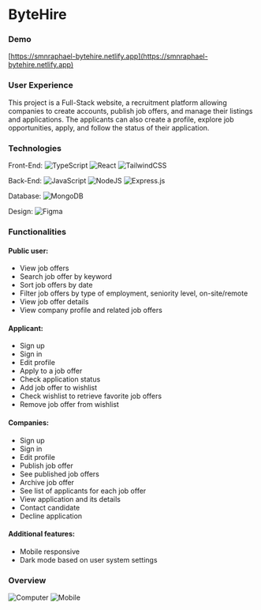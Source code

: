 # ByteHire

### Demo

[https://smnraphael-bytehire.netlify.app](https://smnraphael-bytehire.netlify.app)

### User Experience

This project is a Full-Stack website, a recruitment platform allowing companies to create accounts, publish job offers, and manage their listings and applications. The applicants can also create a profile, explore job opportunities, apply, and follow the status of their application.

### Technologies

Front-End: ![TypeScript](https://img.shields.io/badge/typescript-%23007ACC.svg?style=flat&logo=typescript&logoColor=white) ![React](https://img.shields.io/badge/react-%2320232a.svg?style=flat&logo=react&logoColor=%2361DAFB) ![TailwindCSS](https://img.shields.io/badge/tailwindcss-%2338B2AC.svg?style=flat&logo=tailwind-css&logoColor=white)

Back-End: ![JavaScript](https://img.shields.io/badge/javascript-%23323330.svg?style=flat&logo=javascript&logoColor=%23F7DF1E) ![NodeJS](https://img.shields.io/badge/node.js-6DA55F?style=flat&logo=node.js&logoColor=white) ![Express.js](https://img.shields.io/badge/express.js-%23404d59.svg?style=flat&logo=express&logoColor=%2361DAFB)

Database: ![MongoDB](https://img.shields.io/badge/MongoDB-4EA94B?style=flat&logo=mongodb&logoColor=white)

Design: ![Figma](https://img.shields.io/badge/Figma-F24E1E?style=flat&logo=figma&logoColor=white)

### Functionalities

#### Public user:
- View job offers
- Search job offer by keyword
- Sort job offers by date
- Filter job offers by type of employment, seniority level, on-site/remote
- View job offer details
- View company profile and related job offers

#### Applicant:
- Sign up
- Sign in
- Edit profile
- Apply to a job offer
- Check application status
- Add job offer to wishlist
- Check wishlist to retrieve favorite job offers
- Remove job offer from wishlist

#### Companies:
- Sign up
- Sign in
- Edit profile
- Publish job offer
- See published job offers
- Archive job offer
- See list of applicants for each job offer
- View application and its details
- Contact candidate
- Decline application

#### Additional features:
- Mobile responsive
- Dark mode based on user system settings

### Overview

![Computer](https://github.com/smnraphael/ironhack-final-project/assets/130636559/7ab67b96-3e9e-47a8-be69-10b83972f425)
![Mobile](https://github.com/smnraphael/ironhack-final-project/assets/130636559/84ea6928-a748-48e6-a681-0475f8e8dfeb)

